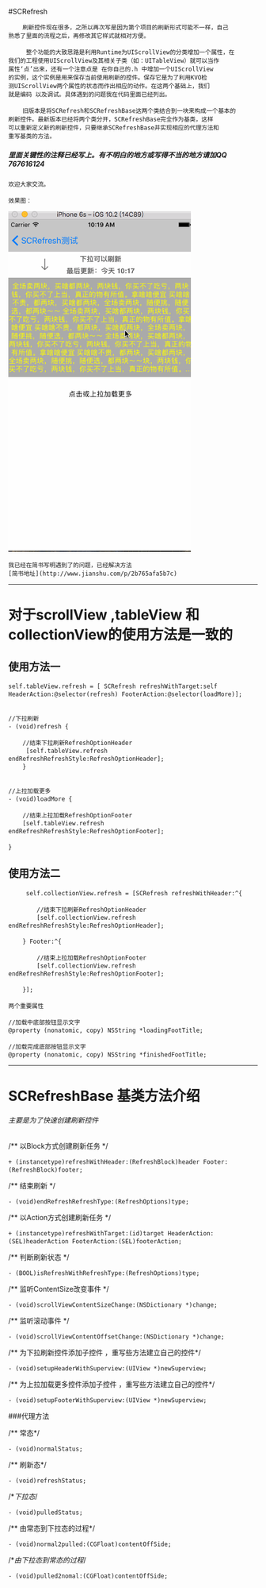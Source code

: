 #SCRefresh

        刷新控件现在很多，之所以再次写是因为第个项目的刷新形式可能不一样，自己
    熟悉了里面的流程之后，再修改其它样式就相对方便。
    
         整个功能的大致思路是利用Runtime为UIScrollView的分类增加一个属性，在
    我们的工程使用UIScrollView及其相关子类（如：UITableView）就可以当作
    属性‘点’出来，还有一个注意点是 在你自己的.h 中增加一个UIScrollView
    的实例，这个实例是用来保存当前使用刷新的控件。保存它是为了利用KVO检
    测UIScrollView两个属性的状态而作出相应的动作。在这两个基础上，我们
    就是编码 以及调试。具体遇到的问题我在代码里面已经列出。

        旧版本是将SCRefresh和SCRefreshBase这两个类结合到一块来构成一个基本的
    刷新控件。最新版本已经将两个类分开，SCRefreshBase完全作为基类，这样
    可以重新定义新的刷新控件，只要继承SCRefreshBase并实现相应的代理方法和 
    重写基类的方法。
        
#####     里面关键性的注释已经写上。有不明白的地方或写得不当的地方请加QQ 767616124
    欢迎大家交流。
    
    效果图：

![运行图](https://github.com/tsc000/SCRefresh/blob/master/Refresh/test.gif)


    我已经在简书写明遇到了的问题，已经解决方法
    [简书地址](http://www.jianshu.com/p/2b765afa5b7c)
    



---

    
#      对于scrollView ,tableView 和collectionView的使用方法是一致的
    
##      ****使用方法一****
    self.tableView.refresh = [ SCRefresh refreshWithTarget:self HeaderAction:@selector(refresh) FooterAction:@selector(loadMore)];
    
    
    //下拉刷新
    - (void)refresh {
    
        //结束下拉刷新RefreshOptionHeader
         [self.tableView.refresh endRefreshRefreshStyle:RefreshOptionHeader];
        }


    //上拉加载更多
    - (void)loadMore {
     
        //结束上拉加载RefreshOptionFooter
        [self.tableView.refresh endRefreshRefreshStyle:RefreshOptionFooter];
        
    }
        
    
##        ****使用方法二****

         self.collectionView.refresh = [SCRefresh refreshWithHeader:^{
    
            //结束下拉刷新RefreshOptionHeader   
            [self.collectionView.refresh endRefreshRefreshStyle:RefreshOptionHeader];
            
        } Footer:^{

            //结束上拉加载RefreshOptionFooter
            [self.collectionView.refresh endRefreshRefreshStyle:RefreshOptionFooter];

        }];

    两个重要属性

    //加载中底部按钮显示文字
    @property (nonatomic, copy) NSString *loadingFootTitle;

    //加载完成底部按钮显示文字
    @property (nonatomic, copy) NSString *finishedFootTitle;
    

---

# SCRefreshBase 基类方法介绍
###### 主要是为了快速创建刷新控件


/** 以Block方式创建刷新任务 */

    + (instancetype)refreshWithHeader:(RefreshBlock)header Footer:(RefreshBlock)footer;

/** 结束刷新 */

    - (void)endRefreshRefreshType:(RefreshOptions)type;


/** 以Action方式创建刷新任务 */

    + (instancetype)refreshWithTarget:(id)target HeaderAction:(SEL)headerAction FooterAction:(SEL)footerAction;

/** 判断刷新状态 */

    - (BOOL)isRefreshWithRefreshType:(RefreshOptions)type;


/** 监听ContentSize改变事件 */

    - (void)scrollViewContentSizeChange:(NSDictionary *)change;

/** 监听滚动事件 */

    - (void)scrollViewContentOffsetChange:(NSDictionary *)change;

/** 为下拉刷新控件添加子控件 ，重写些方法建立自己的控件*/

    - (void)setupHeaderWithSuperview:(UIView *)newSuperview;

/** 为上拉加载更多控件添加子控件 ，重写些方法建立自己的控件*/

    - (void)setupFooterWithSuperview:(UIView *)newSuperview;

###代理方法

/** 常态*/

    - (void)normalStatus;

/** 刷新态*/

    - (void)refreshStatus;

/**下拉态*/

    - (void)pulledStatus;


/** 由常态到下拉态的过程*/

    - (void)normal2pulled:(CGFloat)contentOffSide;

/**由下拉态到常态的过程*/

    - (void)pulled2nomal:(CGFloat)contentOffSide;